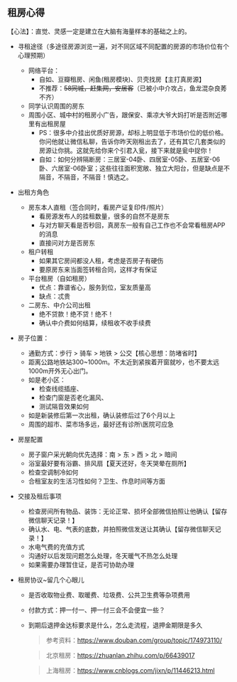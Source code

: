 ## 租房心得

【心法】：直觉、灵感一定是建立在大脑有海量样本的基础之上的。

- 寻租途径（多途径房源浏览一遍，对不同区域不同配置的房源的市场价位有个心理预期）

  - 网络平台：
    - 自如、豆瓣租房、闲鱼(租房模块)、贝壳找房【主打真房源】
    - 不推荐：~~58同城，赶集网，安居客~~（已被小中介攻占，鱼龙混杂良莠不齐）
  - 同学认识周围的房东
  - 周围小区、城中村的租房小广告，跟保安、乘凉大爷大妈打听是否附近哪里有出租房屋
    - PS：很多中介挂出优质好房源，却标上明显低于市场价位的低价格。你问他就让微信私聊，告诉你昨天刚租出去了，还有其它几套类似的房源让你挑。这就先给你来个引君入瓮，接下来就是瓮中捉你！
    - 自如：如何分辨隔断房：三居室-04卧、四居室-05卧、五居室-06卧、六居室-06卧室；这些往往面积宽敞、独立大阳台，但是缺点是不隔音，不隔音，不隔音！慎选之。

- 出租方角色

  - 房东本人直租（签合同时，看房产证复印件/照片）
    - 看房源发布人的挂租数量，很多的自然不是房东
    - 与对方聊天看是否秒回，真房东一般有自己工作也不会常看租房APP的消息
    - 直接问对方是否房东
  - 租户转租
    - 如果其它房间都没人租，考虑是否房子有硬伤
    - 要原房东来当面签转租合同，这样才有保证
  - 平台租房（自如租房）
    - 优点：靠谱省心，服务到位，室友质量高
    - 缺点：忒贵
  - 二房东、中介公司出租
    - 绝不贷款！绝不贷！绝不！
    - 确认中介费如何结算，续租收不收手续费

- 房子位置：

  - 通勤方式：步行 > 骑车 > 地铁 > 公交【核心思想：防堵省时】
  - 距离公路地铁站300~1000m。不太近到紧挨着开窗就吵，也不要太远1000m开外无心出门。
  - 如是老小区：
    - 检查线缆插座、
    - 检查门窗是否老化漏风、
    - 测试隔音效果如何
  - 如是新装修后第一次出租，确认装修后过了6个月以上
  - 周围的超市、菜市场多远，最好还有诊所\医院可应急

- 房屋配置

  - 房子窗户采光朝向优先选择：南 > 东 > 西 > 北 > 暗间
  - 浴室最好要有浴霸、排风扇【夏天还好，冬天哭晕在厕所】
  - 检查空调制冷如何
  - 合租室友的生活习性如何？卫生、作息时间等方面

- 交接及租后事项

  - 检查房间所有物品、装饰：无论正常、损坏全部微信拍照让他确认【留存微信聊天记录！】
  - 确认水、电、气表的底数，并拍照微信发送让其确认【留存微信聊天记录！】
  - 水电气费的充值方式
  - 沟通好以后发现问题怎么处理，冬天暖气不热怎么处理
  - 如果需要办理暂住证，是否可协助办理

- 租房协议~留几个心眼儿

  - 是否收取物业费、取暖费、垃圾费、公共卫生费等杂项费用

  - 付款方式：押一付一、押一付三会不会便宜一些？

  - 到期后退押金达标要求是什么，怎么走流程，退押金期限是多久

    > 参考资料：<https://www.douban.com/group/topic/174973110/>

    > 北京租房：<https://zhuanlan.zhihu.com/p/66439017>

    > 上海租房：<https://www.cnblogs.com/jixn/p/11446213.html>
